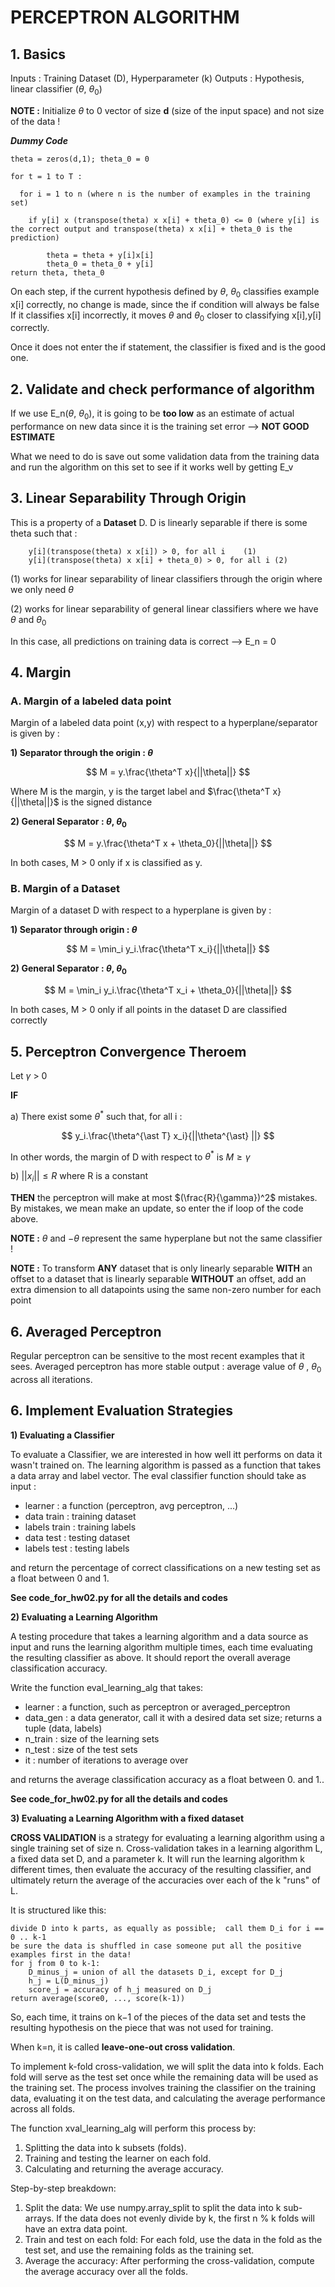 # PERCEPTRON ALGORITHM

## 1. Basics 

Inputs : Training Dataset (D), Hyperparameter (k)
Outputs : Hypothesis, linear classifier ($\theta$, $\theta_0$)

**NOTE :** Initialize $\theta$ to 0 vector of size **d** (size of the input space) and not size of the data !

***Dummy Code***
```
theta = zeros(d,1); theta_0 = 0

for t = 1 to T :

  for i = 1 to n (where n is the number of examples in the training set)
  
    if y[i] x (transpose(theta) x x[i] + theta_0) <= 0 (where y[i] is the correct output and transpose(theta) x x[i] + theta_0 is the prediction)
    
        theta = theta + y[i]x[i]
        theta_0 = theta_0 + y[i]
return theta, theta_0
```
On each step, if the current hypothesis defined by $\theta$, $\theta_0$ classifies example x[i] correctly, no change is made, since the if condition will always be false
If it classifies x[i] incorrectly, it moves $\theta$ and $\theta_0$ closer to classifying x[i],y[i] correctly.

Once it does not enter the if statement, the classifier is fixed and is the good one.

## 2. Validate and check performance of algorithm 

If we use E_n($\theta$, $\theta_0$), it is going to be **too low** as an estimate of actual performance on new data since it is the training set error --> **NOT GOOD ESTIMATE**

What we need to do is save out some validation data from the training data and run the algorithm on this set to see if it works well by getting E_v

## 3. Linear Separability Through Origin

This is a property of a **Dataset** D. D is linearly separable if there is some theta such that :

        y[i](transpose(theta) x x[i]) > 0, for all i    (1)
        y[i](transpose(theta) x x[i] + theta_0) > 0, for all i (2)

(1) works for linear separability of linear classifiers through the origin where we only need $\theta$

(2) works for linear separability of general linear classifiers where we have $\theta$ and $\theta_0$ 

In this case, all predictions on training data is correct --> E_n = 0

## 4. Margin
### A. Margin of a labeled data point 

Margin of a labeled data point (x,y) with respect to a hyperplane/separator is given by :

**1) Separator through the origin : $\theta$**

$$
M = y.\frac{\theta^T x}{||\theta||}
$$

Where M is the margin, y is the target label and $\frac{\theta^T x}{||\theta||}$ is the signed distance

**2) General Separator : $\theta$, $\theta_0$**

$$
M = y.\frac{\theta^T x + \theta_0}{||\theta||}
$$

In both cases, M > 0 only if x is classified as y.

### B. Margin of a Dataset

Margin of a dataset D with respect to a hyperplane is given by :

**1) Separator through origin : $\theta$**

$$
M = \min_i y_i.\frac{\theta^T x_i}{||\theta||}
$$

**2) General Separator : $\theta$, $\theta_0$**

$$
M = \min_i y_i.\frac{\theta^T x_i + \theta_0}{||\theta||}
$$

In both cases, M > 0 only if all points in the dataset D are classified correctly


## 5. Perceptron Convergence Theroem 

Let $\gamma$ > 0 

**IF** 

  a) There exist some $\theta^*$ such that, for all i :
  
$$
y_i.\frac{\theta^{\ast T} x_i}{||\theta^{\ast} ||} 
$$

In other words, the margin of D with respect to $\theta^{\ast}$ is $M \geq \gamma$

  b) $||x_i|| \leq R$ where R is a constant

  **THEN** the perceptron will make at most $(\frac{R}{\gamma})^2$ mistakes. By mistakes, we mean make an update, so enter the if loop of the code above.

  **NOTE :** $\theta$ and $-\theta$ represent the same hyperplane but not the same classifier !

  **NOTE :** To transform **ANY** dataset that is only linearly separable **WITH** an offset to a dataset that is linearly separable **WITHOUT** an offset, add an extra dimension to all 
  datapoints using the same non-zero number for each point

## 6. Averaged Perceptron

Regular perceptron can be sensitive to the most recent examples that it sees. Averaged perceptron has more stable output : average value of $\theta$ , $\theta_0$ across all iterations.

## 6. Implement Evaluation Strategies

**1) Evaluating a Classifier**

To evaluate a Classifier, we are interested in how well itt performs on data it wasn't trained on. The learning algorithm is passed as a function that takes a data array and label vector.
The eval classifier function should take as input :
- learner : a function (perceptron, avg perceptron, ...)
- data train : training dataset
- labels train : training labels
- data test : testing dataset
- labels test : testing labels

and return the percentage of correct classifications on a new testing set as a float between 0 and 1.

**See code_for_hw02.py for all the details and codes**

**2) Evaluating a Learning Algorithm**

A testing procedure that takes a learning algorithm and a data source as input and runs the learning algorithm multiple times, each time evaluating the resulting classifier as above. It should report the overall average classification accuracy.

Write the function eval_learning_alg that takes:

- learner : a function, such as perceptron or averaged_perceptron
- data_gen : a data generator, call it with a desired data set size; returns a tuple (data, labels)
- n_train : size of the learning sets
- n_test : size of the test sets
- it : number of iterations to average over

and returns the average classification accuracy as a float between 0. and 1..

**See code_for_hw02.py for all the details and codes**

**3) Evaluating a Learning Algorithm with a fixed dataset**

**CROSS VALIDATION** is a strategy for evaluating a learning algorithm using a single training set of size n. Cross-validation takes in a learning algorithm L, a fixed data set D, and a parameter k. It will run the learning algorithm k different times, then evaluate the accuracy of the resulting classifier, and ultimately return the average of the accuracies over each of the k "runs" of L.

It is structured like this:
```
divide D into k parts, as equally as possible;  call them D_i for i == 0 .. k-1
be sure the data is shuffled in case someone put all the positive examples first in the data!
for j from 0 to k-1:
    D_minus_j = union of all the datasets D_i, except for D_j
    h_j = L(D_minus_j)
    score_j = accuracy of h_j measured on D_j
return average(score0, ..., score(k-1))
```

So, each time, it trains on k−1 of the pieces of the data set and tests the resulting hypothesis on the piece that was not used for training.

When k=n, it is called **leave-one-out cross validation**.

To implement k-fold cross-validation, we will split the data into k folds. Each fold will serve as the test set once while the remaining data will be used as the training set. The process involves training the classifier on the training data, evaluating it on the test data, and calculating the average performance across all folds.

The function xval_learning_alg will perform this process by:

1. Splitting the data into k subsets (folds).
2. Training and testing the learner on each fold.
3. Calculating and returning the average accuracy.

Step-by-step breakdown:
1. Split the data: We use numpy.array_split to split the data into k sub-arrays. If the data does not evenly divide by k, the first n % k folds will have an extra data point.
2. Train and test on each fold: For each fold, use the data in the fold as the test set, and use the remaining folds as the training set.
3. Average the accuracy: After performing the cross-validation, compute the average accuracy over all the folds.
